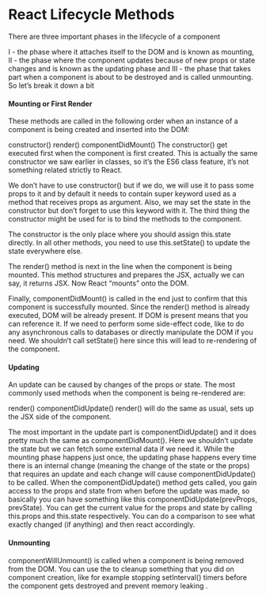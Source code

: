 # React Lifecycle Methods

There are three important phases in the lifecycle of a component

I - the phase where it attaches itself to the DOM and is known as mounting,
II - the phase where the component updates because of new props or state changes and is known as the updating phase and
III - the phase that takes part when a component is about to be destroyed and is called unmounting.
So let’s break it down a bit

#### Mounting or First Render
These methods are called in the following order when an instance of a component is being created and inserted into the DOM:

constructor()
render()
componentDidMount()
The constructor() get executed first when the component is first created. This is actually the same constructor we saw earlier in classes, so it’s the ES6 class feature, it’s not something related strictly to React.

We don’t have to use constructor() but if we do, we will use it to pass some props to it and by default it needs to contain super keyword used as a method that receives props as argument. Also, we may set the state in the constructor but don’t forget to use this keyword with it. The third thing the constructor might be used for is to bind the methods to the component.

The constructor is the only place where you should assign this.state directly. In all other methods, you need to use this.setState() to update the state everywhere else.

The render() method is next in the line when the component is being mounted. This method structures and prepares the JSX,
actually we can say, it returns JSX. Now React “mounts” onto the DOM.

Finally, componentDidMount() is called in the end just to confirm that this component is successfully mounted. Since the render() method is already executed, DOM will be already present. If DOM is present means that you can reference it. If we need to perform some side-effect code, like to do any asynchronous calls to databases or directly manipulate the DOM if you need. We shouldn’t call setState() here since this will lead to re-rendering of the component.

#### Updating
An update can be caused by changes of the props or state. The most commonly used methods when the component is being re-rendered are:

render()
componentDidUpdate()
render() will do the same as usual, sets up the JSX side of the component.

The most important in the update part is componentDidUpdate() and it does pretty much the same as componentDidMount(). Here we shouldn’t update the state but we can fetch some external data if we need it. While the mounting phase happens just once, the updating phase happens every time there is an internal change (meaning the change of the state or the props) that requires an update and each change will cause componentDidUpdate() to be called. When the componentDidUpdate() method gets called, you gain access to the props and state from when before the update was made, so basically you can have something like this componentDidUpdate(prevProps, prevState). You can get the current value for the props and state by calling this.props and this.state respectively. You can do a comparison to see what exactly changed (if anything) and then react accordingly.

#### Unmounting
componentWillUnmount() is called when a component is being removed from the DOM. You can use the to cleanup something that you did on component creation, like for example stopping setInterval() timers before the component gets destroyed and prevent memory leaking .
